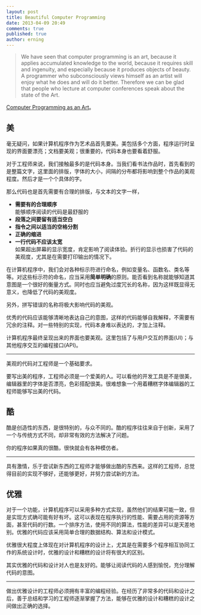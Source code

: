 ```yaml
---
layout: post
title: Beautiful Computer Programming
date: 2013-04-09 20:49
comments: true
published: true
author: erning
---
```


> We have seen that computer programming is an art, because it applies accumulated knowledge to the world, because it requires skill and ingenuity, and especially because it produces objects of beauty. A programmer who subconsciously views himself as an artist will enjoy what he does and will do it better. Therefore we can be glad that people who lecture at computer conferences speak about the state of the Art.

[Computer Programming as an Art](http://www.paulgraham.com/knuth.html)。

## 美

毫无疑问，如果计算机程序作为艺术品首先要美。美包括多个方面，程序运行时呈现的界面要漂亮；文档要美观；很重要的，代码本身也要看着舒服。

对于工程师来说，我们接触最多的是代码本身。当我们看书法作品时，首先看到的是整篇文字，这里面的排版，字体的大小，间隔的分布都将影响到整个作品的美观程度。然后才是一个个具体的字。

那么代码也是首先需要有合理的排版，与文本的文字一样，

  * **需要有的合理顺序**  
    能够顺序阅读的代码是最舒服的
  * **段落之间要留有适当空白**  
  * **指令之间以适当的空格分割**  
  * **正确的缩进**  
  * **一行代码不应该太宽**  
    如果超出屏幕的显示宽度，肯定影响了阅读体验。折行的显示也损害了代码的美观度，尤其是在需要打印输出的情况下。

在计算机程序中，我们会对各种标示符进行命名，例如变量名、函数名、类名等等。对这些标示符的命名，应当采用**简单明确**的原则。能否看到名称就能够知道其意图是一个很好的衡量方式。同时也应当避免过度冗长的名称，因为这样既显得无意义，也降低了代码的美观度。

另外，拼写错误的名称将极大影响代码的美观。

优秀的代码应该能够清晰地表达自己的意图，这样的代码能够自我解释，不需要有冗余的注释。对一些特别的实现，代码本身难以表达的，才加上注释。

计算机程序最终呈现出来的界面也要美观。这里包括了与用户交互的界面(UI)；与其他程序交互的编程接口(API)。

----------

美观的代码对工程师是一个基础要求。

要写出美的程序，工程师必须是一个爱美的人。可以看他的开发工具是不是很美，编辑器里的字体是否漂亮，色彩搭配很美。很难想象一个用着糟糕字体编辑器的工程师能够写出美的代码。

## 酷

酷是创造性的东西，是很特别的，与众不同的。酷的程序往往来自于创新，采用了一个与传统方式不同，却非常有效的方法解决了问题。

你的程序如果真的很酷，很快就会有各种模仿者。

----------

具有激情，乐于尝试新东西的工程师才能够做出酷的东西来。这样的工程师，总觉得目前的实现不够好，还能够更好，并努力尝试新的方法。

## 优雅

对于一个功能，计算机程序可以采用多种方式实现，虽然他们的结果可能一致，但是实现方式确可能有好有坏。这可以表现在程序执行的性能、需要占用的资源等方面，甚至代码的行数。一个排序方法，使用不同的算法，性能的差异可以是天差地别。优雅的代码应该采用简单合理的数据结构、算法和设计模式。

优雅很大程度上体现在对计算机程序的设计上，尤其是在需要多个程序相互协同工作的系统设计时，优雅的设计和糟糕的设计将有很大的区别。

其实优雅的代码和设计对人也是友好的。能够让阅读代码的人感到愉悦，充分理解代码的意图。

----------

做出优雅设计的工程师必须拥有丰富的编程经验。在经历了非常多的代码和设计之后，善于总结和学习的工程师逐渐掌握了方法，能够在优雅的设计和糟糕的设计之间做出正确的选择。